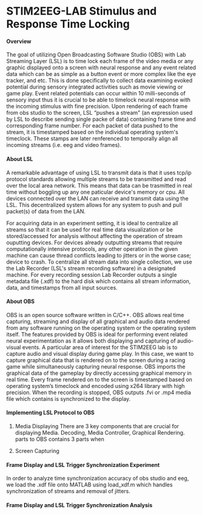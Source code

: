 # STIM2EEG-LAB Stimulus and Response Time Locking 

#### Overview
The goal of utilizing Open Broadcasting Software Studio (OBS) with Lab Streaming Layer (LSL) is to time lock each frame of the video media or any graphic displayed onto a screen with neural response and any event related data which can be as simple as a button event or more complex like the eye tracker, and etc. This is done specifically to collect data examining evoked potential during sensory integrated activities such as movie viewing or game play. Event related potentials can occur within 10 milli-seconds of sensory input thus it is crucial to be able to timelock neural response with the incoming stimulus  with fine precision. Upon rendering of each frame from obs studio to the screen, LSL “pushes a stream" (an expression used by LSL to describe sending single packe of data) containing frame time and corresponding frame number. For each packet of data pushed to the stream, it is timestamped based on the individual operating system's timeclock. These stamps are later renferenced to temporally align all incoming streams (i.e. eeg and video frames).

#### About LSL
A remarkable advantage of using LSL to transmit data is that it uses tcp/ip protocol standards allowing multiple streams to be transmitted and read over the local area network. This means that data can be trasmitted in real time without boggling up any one paticular device's memory or cpu. All devices connected over the LAN can receive and transmit data using the LSL. This decentralized system allows for any system to push and pull packet(s) of data from the LAN.

For acquiring data in an experiment setting, it is ideal to centralize all streams so that it can be used for real time data visualization or be stored/accessed for analysis without affecting the operation of stream ouputting devices. For devices already outputting streams that require computationally intensive protocols, any other operation in the given machine can cause thread conflicts leading to jitters or in the worse case; device to crash. To centralize all stream data into single collection, we use the Lab Recorder (LSL's stream recording software) in a designated machine. For every recording session Lab Recorder outputs a single metadata file (.xdf) to the hard disk which contains all stream information, data, and timestamps from all input sources. 

#### About OBS
OBS is an open source software written in C/C++. OBS allows real time capturing, streaming and display of all graphical and audio data rendered from any software running on the operating system or the operating system itself. The features provided by OBS is ideal for performing event related neural experimentation as it allows both displaying and capturing of audio-visual events. A particular area of interest for the STIM2EEG lab is to capture audio and visual display during game play. In this case, we want to capture graphical data that is rendered on to the screen during a racing game while simultaneously capturing neural response. OBS imports the graphical data of the gameplay by directly accessing graphical memory in real time. Every frame rendered on to the screen is timestamped based on operating system’s timeclock and encoded using x264 library with high precision. When the recording is stopped, OBS outputs .fvi or .mp4 media file which contains is synchronized to the display.

#### Implementing LSL Protocol to OBS
1. Media Displaying
There are 3 key components that are crucial for displaying Media. Decoding, Media Controller, Graphical Rendering.  parts to OBS contains 3 parts when 

2. Screen Capturing
#### Frame Display and LSL Trigger Synchronization Experiment
In order to analyze time synchronization accuracy of obs studio and eeg, we load the .xdf file onto MATLAB using load_xdf.m which handles synchronization of streams and removal of jitters.   

#### Frame Display and LSL Trigger Synchronization Analysis

 
